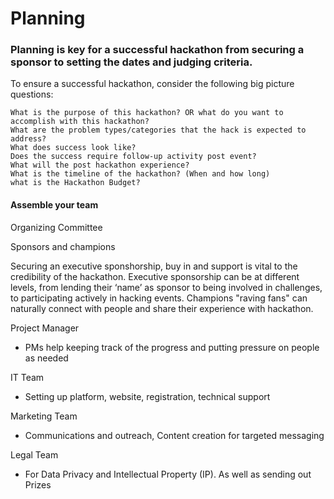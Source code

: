 # Planning
### Planning is key for a successful hackathon from securing a sponsor to setting the dates and judging criteria.

To ensure a successful hackathon, consider the following big picture questions:
 
	What is the purpose of this hackathon? OR what do you want to accomplish with this hackathon?
	What are the problem types/categories that the hack is expected to address?
	What does success look like?
	Does the success require follow-up activity post event?
	What will the post hackathon experience?
	What is the timeline of the hackathon? (When and how long)
	what is the Hackathon Budget?

#### Assemble your team

Organizing Committee


Sponsors and champions

Securing an executive sponshorship, buy in and support is vital to the credibility of the hackathon. Executive sponsorship can 
be at different levels, from lending their ‘name’ as sponsor to being involved in challenges, to 
participating actively in hacking events.
Champions "raving fans" can naturally connect with people and share their experience with hackathon.


Project Manager
- PMs help keeping track of the progress and putting pressure on people as needed
	
IT Team
- Setting up  platform, website, registration, technical support
	
Marketing Team
- Communications and outreach, Content creation for targeted messaging
	
Legal Team
- For Data Privacy and Intellectual Property (IP). As well as sending out Prizes

